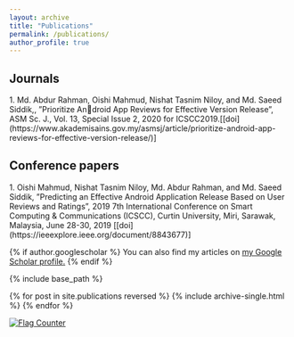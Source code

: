 ```yaml
---
layout: archive
title: "Publications"
permalink: /publications/
author_profile: true
---
```


<H2>Journals</H2>
1. Md. Abdur Rahman, Oishi Mahmud, Nishat Tasnim Niloy, and Md. Saeed Siddik,, ”Prioritize Android App Reviews for Effective Version Release”, ASM Sc. J., Vol. 13, Special Issue 2, 2020 for
ICSCC2019.[[doi](https://www.akademisains.gov.my/asmsj/article/prioritize-android-app-reviews-for-effective-version-release/)]

<H2>Conference papers</H2>
1. Oishi Mahmud, Nishat Tasnim Niloy, Md. Abdur Rahman, and Md. Saeed Siddik, ”Predicting an Effective Android Application Release Based on User Reviews and Ratings”, 2019 7th International Conference on Smart Computing & Communications (ICSCC), Curtin University, Miri, Sarawak, Malaysia,
June 28-30, 2019 [[doi](https://ieeexplore.ieee.org/document/8843677)]

{% if author.googlescholar %}
  You can also find my articles on <u><a href="{{author.googlescholar}}">my Google Scholar profile</a>.</u>
{% endif %}

{% include base_path %}

{% for post in site.publications reversed %}
  {% include archive-single.html %}
{% endfor %}


<a href="https://info.flagcounter.com/hhcY"><img src="https://s11.flagcounter.com/count2/hhcY/bg_FFFFFF/txt_000000/border_CCCCCC/columns_2/maxflags_10/viewers_0/labels_0/pageviews_0/flags_0/percent_0/" alt="Flag Counter" border="0"></a>

